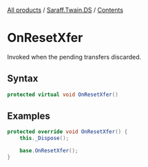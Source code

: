 [All products](../../) / [Saraff.Twain.DS](../) / [Contents](./index.md)
# OnResetXfer
Invoked when the pending transfers discarded.
## Syntax
```c#
protected virtual void OnResetXfer()
```
## Examples
```c#
protected override void OnResetXfer() {
    this._Dispose();

    base.OnResetXfer();
}
```

